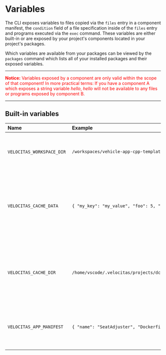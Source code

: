 # Variables

The CLI exposes variables to files copied via the `files` entry in a component manifest, the `condition` field of a file specification inside of the `files` entry and programs executed via the `exec` command. These variables are either built-in or are exposed by your project's components located in your project's packages.

Which variables are available from your packages can be viewed by the `packages` command which lists all of your installed packages and their exposed variables.

---

<p style="color:red;">
<strong>Notice:</strong> Variables exposed by a component are only valid within the scope of that component! In more practical terms: If you have a component A which exposes a string variable <i>hello</i>, <i>hello</i> will not be available to any files or programs exposed by component B.
</p>

---

## Built-in variables

| Name | Example | Description |
|:-----|:--------|:------------|
| `VELOCITAS_WORKSPACE_DIR` | `/workspaces/vehicle-app-cpp-template` | Absolute path to the workspace of the current project. |
| `VELOCITAS_CACHE_DATA` | `{ "my_key": "my_value", "foo": 5, "bar": "baz" }` |Holds the entire cache data as JSON-string. It is up to the programs to decide which keys they want to access. |
| `VELOCITAS_CACHE_DIR` |    `/home/vscode/.velocitas/projects/dc6cefc9655021ae1be77a452b9367ab` | Absolute path to the project's cache directory. Can be used to store temporary files for the project. |
| `VELOCITAS_APP_MANIFEST` | `{ "name": "SeatAdjuster", "Dockerfile": "./app/Dockerfile" }` | The contents of your VehicleApp's AppManifest as a JSON string.
